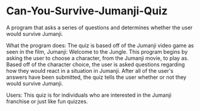 # Can-You-Survive-Jumanji-Quiz
A program that asks a series of questions and determines whether the user would survive Jumanji.

What the program does: The quiz is based off of the Jumanji video game as seen in the film, Jumanji: Welcome to the Jungle. This program begins by asking the user to choose a character, from the Jumanji movie, to play as. Based off of the character choice, the user is asked questions regarding how they would react in a situation in Jumanji. After all of the user's answers have been submitted, the quiz tells the user whether or not they would survive Jumanji.

Users: This quiz is for individuals who are interested in the Jumanji franchise or just like fun quizzes.
